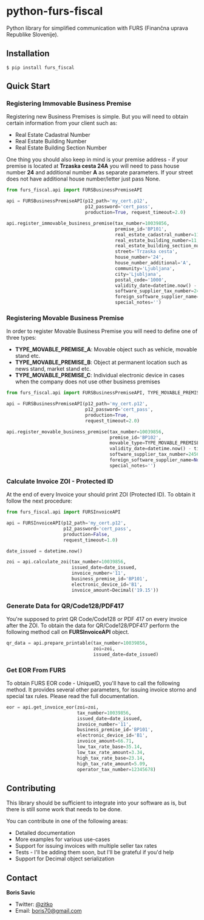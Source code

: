 # python-furs-fiscal
Python library for simplified communication with  FURS (Finančna uprava Republike Slovenije).



## Installation

    $ pip install furs_fiscal

## Quick Start


### Registering Immovable Business Premise

Registering new Business Premises is simple. But you will need to obtain certain information
from your client such as:

 * Real Estate Cadastral Number
 * Real Estate Building Number
 * Real Estate Building Section Number

One thing you should also keep in mind is your premise address - if your premise is located at **Trzaska cesta 24A** you will need to pass house number **24** and additional number **A** as separate parameters.
If your street does not have additional house number/letter just pass None.

```python
from furs_fiscal.api import FURSBusinessPremiseAPI

api = FURSBusinessPremiseAPI(p12_path='my_cert.p12',
                             p12_password='cert_pass',
                             production=True, request_timeout=2.0)

api.register_immovable_business_premise(tax_number=10039856,
                                        premise_id='BP101',
                                        real_estate_cadastral_number=112,
                                        real_estate_building_number=11,
                                        real_estate_building_section_number=1,
                                        street='Trzaska cesta',
                                        house_number='24',
                                        house_number_additional='A',
                                        community='Ljubljana',
                                        city='Ljubljana',
                                        postal_code='1000',
                                        validity_date=datetime.now() - timedelta(days=60),
                                        software_supplier_tax_number=24564444,
                                        foreign_software_supplier_name=None,
                                        special_notes='')
```

### Registering Movable Business Premise

In order to register Movable Business Premise you will need to define one of three types:

 * **TYPE_MOVABLE_PREMISE_A**: Movable object such as vehicle, movable stand etc.
 * **TYPE_MOVABLE_PREMISE_B**: Object at permanent location such as news stand, market stand etc.
 * **TYPE_MOVABLE_PREMISE_C**: Individual electronic device in cases when the company does not use other business premises


```python
from furs_fiscal.api import FURSBusinessPremiseAPI, TYPE_MOVABLE_PREMISE_A

api = FURSBusinessPremiseAPI(p12_path='my_cert.p12',
                             p12_password='cert_pass',
                             production=True,
                             request_timeout=2.0)

api.register_movable_business_premise(tax_number=10039856,
                                      premise_id='BP102',
                                      movable_type=TYPE_MOVABLE_PREMISE_A,
                                      validity_date=datetime.now() - timedelta(days=60),
                                      software_supplier_tax_number=24564444,
                                      foreign_software_supplier_name=None,
                                      special_notes='')

```

### Calculate Invoice ZOI - Protected ID

At the end of every Invoice your should print ZOI (Protected ID). To obtain it follow the next procedure:

```python
from furs_fiscal.api import FURSInvoiceAPI

api = FURSInvoiceAPI(p12_path='my_cert.p12',
                     p12_password='cert_pass',
                     production=False,
                     request_timeout=1.0)

date_issued = datetime.now()

zoi = api.calculate_zoi(tax_number=10039856,
                        issued_date=date_issued,
                        invoice_number='11',
                        business_premise_id='BP101',
                        electronic_device_id='B1',
                        invoice_amount=Decimal('19.15'))

```

### Generate Data for QR/Code128/PDF417

You're supposed to print QR Code/Code128 or PDF 417 on every invoice after the ZOI. To obtain the data for QR/Code128/PDF417 perform the following method call on **FURSInvoiceAPI** object.

```python
qr_data = api.prepare_printable(tax_number=10039856,
                                zoi=zoi,
                                issued_date=date_issued)
```

### Get EOR From FURS

To obtain FURS EOR code - UniqueID, you'll have to call the following method. It provides several other parameters,
for issuing invoice storno and special tax rules. Please read the full documentation.

```python
eor = api.get_invoice_eor(zoi=zoi,
                          tax_number=10039856,
                          issued_date=date_issued,
                          invoice_number='11',
                          business_premise_id='BP101',
                          electronic_device_id='B1',
                          invoice_amount=66.71,
                          low_tax_rate_base=35.14,
                          low_tax_rate_amount=3.34,
                          high_tax_rate_base=23.14,
                          high_tax_rate_amount=5.09,
                          operator_tax_number=12345678)
```

## Contributing

This library should be sufficient to integrate into your software as is, but there is still some work that needs to be done.

You can contribute in one of the following areas:

 * Detailed documentation
 * More examples for various use-cases
 * Support for issuing invoices with multiple seller tax rates
 * Tests - I'll be adding them soon, but I'll be grateful if you'd help
 * Support for Decimal object serialization

## Contact

**Boris Savic**

 * Twitter: [@zitko](https://twitter.com/zitko)
 * Email: boris70@gmail.com





